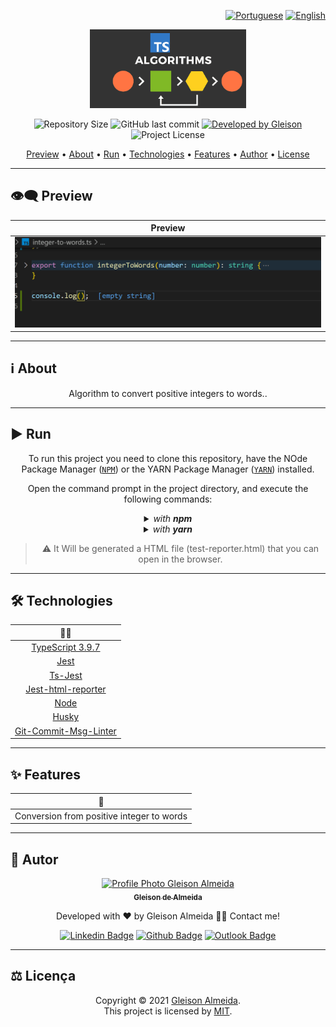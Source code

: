 <div align="right">

[![Portuguese](https://www.countryflags.io/br/flat/32.png)](README.md)
[![English](https://www.countryflags.io/us/flat/32.png)](README-ENG.md)

</div>

<p align="center">
  <img alt="Algorithms Logo" src=".github/logo.png" width="250px"/>
</p>

<p align="center"> 
  <img alt="Repository Size" src="https://img.shields.io/github/repo-size/gleisonkz/kanban-board?color=3498db&style=for-the-badge">
  <img alt="GitHub last commit" src="https://img.shields.io/github/last-commit/gleisonkz/kanban-board?color=3498db&style=for-the-badge">   
  <a href="https://github.com/gleisonkz">
    <img alt="Developed by Gleison" src="https://img.shields.io/badge/Developer-Gleison-%3498db?color=3498db&style=for-the-badge">
  </a>  
  <img alt="Project License" src="https://img.shields.io/apm/l/vim-mode?style=for-the-badge"/>
</p>

<p align="center">
 <a href="#eye_speech_bubble-preview">Preview</a> •
 <a href="#information_source-about">About</a> •
 <a href="#arrow_forward-run">Run</a> •
 <a href="#hammer_and_wrench-technologies">Technologies</a> • 
 <a href="#sparkles-features">Features</a> •
 <a href="#boy-author">Author</a> •
 <a href="#balance_scale-license">License</a>
</p>

---

## :eye_speech_bubble: **Preview**

<div align="center">

| Preview
| :------------------------------------------------------------------------------------:
| <kbd><img src=".github/preview.gif" alt="Desktop"/></kbd>

</div>
  
---

## :information_source: About

<div align="center">

Algorithm to convert positive integers to words..

---

</div>

## :arrow_forward: **Run**

<div align="center">

To run this project you need to clone this repository, have the NOde Package Manager ([`NPM`](https://www.npmjs.com/get-npm)) or the YARN Package Manager ([`YARN`](https://yarnpkg.com/getting-started)) installed.

Open the command prompt in the project directory, and execute the following commands:

<details>
  <summary><i>with <b>npm</b></i></summary>
  
```bash
# Install dependencies
$ npm install or npm i

# Run tests

$ npm test

````

</details>

<details>
<summary><i>with <b>yarn</b></i></summary>

```bash
# Install dependencies
$ yarn install

# Run tests
$ yarn test

````

</details>

> ⚠️ It Will be generated a HTML file (test-reporter.html) that you can open in the browser.

</div>

---

## :hammer_and_wrench: **Technologies**

<div align="center">

|                                      👨‍💻                                      |
| :--------------------------------------------------------------------------: |
|             [TypeScript 3.9.7](https://www.typescriptlang.org/)              |
|              [Jest](https://jestjs.io/docs/en/getting-started)               |
|               [Ts-Jest](https://www.npmjs.com/package/ts-jest)               |
|    [Jest-html-reporter](https://www.npmjs.com/package/jest-html-reporter)    |
|                        [Node](https://nodejs.org/en/)                        |
|                 [Husky](https://www.npmjs.com/package/husky)                 |
| [Git-Commit-Msg-Linter](https://www.npmjs.com/package/git-commit-msg-linter) |

</div>

---

## :sparkles: **Features**

<div align="center">

|             :page_facing_up:              |
| :---------------------------------------: |
| Conversion from positive integer to words |

</div>

---

## :boy: **Autor**

<div align="center">

<a href="https://github.com/gleisonkz">
 <img src="https://avatars1.githubusercontent.com/u/9919?s=200&v=4" width="100px;" alt="Profile Photo Gleison Almeida"/>
 <br/>
 <sub><b>Gleison de Almeida</b></sub>
</a>

Developed with ❤️ by Gleison Almeida 👋🏽 Contact me!

[![Linkedin Badge](https://img.shields.io/badge/-Gleison-blue?style=flat-square&logo=Linkedin&logoColor=white)](https://www.linkedin.com/in/gleison-ribeiro-a65257119)
[![Github Badge](https://img.shields.io/badge/-Gleison-000?style=flat-square&logo=Github&logoColor=white)](https://github.com/gleisonkz)
[![Outlook Badge](https://img.shields.io/badge/-Gleison-0078d4?style=flat-square&logo=microsoft-outlook&logoColor=white)](mailto:gleisonsubzerokz@gmail.com)

</div>

---

## :balance_scale: **Licença**

<div align="center">

Copyright © 2021 [Gleison Almeida](https://github.com/gleisonkz).<br />
This project is licensed by [MIT](./LICENSE).

</div>
